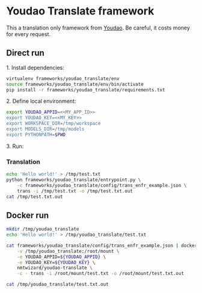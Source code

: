 # Youdao Translate framework

This a translation only framework from [Youdao](https://ai.youdao.com/gw.s).
Be careful, it costs money for every request.

## Direct run

1\. Install dependencies:

```bash
virtualenv frameworks/youdao_translate/env
source frameworks/youdao_translate/env/bin/activate
pip install -r frameworks/youdao_translate/requirements.txt
```

2\. Define local environment:

```bash
export YOUDAO_APPID=<<MY_APP_ID>>
export YOUDAO_KEY=<<MY_KEY>>
export WORKSPACE_DIR=/tmp/workspace
export MODELS_DIR=/tmp/models
export PYTHONPATH=$PWD
```

3\. Run:

### Translation

```bash
echo 'Hello world!' > /tmp/test.txt
python frameworks/youdao_translate/entrypoint.py \
    -c frameworks/youdao_translate/config/trans_enfr_example.json \
    trans -i /tmp/test.txt -o /tmp/test.txt.out
cat /tmp/test.txt.out
```

## Docker run

```bash
mkdir /tmp/youdao_translate
echo 'Hello world!' > /tmp/youdao_translate/test.txt

cat frameworks/youdao_translate/config/trans_enfr_example.json | docker run -i --rm \
    -v /tmp/youdao_translate:/root/mount \
    -e YOUDAO_APPID=${YOUDAO_APPID} \
    -e YOUDAO_KEY=${YOUDAO_KEY} \
    nmtwizard/youdao-translate \
    -c - trans -i /root/mount/test.txt -o /root/mount/test.txt.out

cat /tmp/youdao_translate/test.txt.out
```